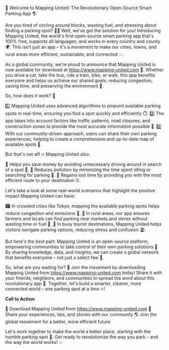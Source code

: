 🚀 Welcome to Mapping United: The Revolutionary Open-Source Smart Parking App 🌎

Are you tired of circling around blocks, wasting fuel, and stressing about finding a parking spot? 🙅‍♂️ Well, we've got the solution for you! Introducing Mapping United, the world's first open-source smart parking app that's 100% free, supports all languages, and works in every country and county 🌍. This isn't just an app – it's a movement to make our cities, towns, and rural areas more efficient, sustainable, and connected 💥.

As a global community, we're proud to announce that Mapping United is now available for download at https://www.mapping-united.com 📲. Whether you drive a car, take the bus, ride a train, bike, or walk, this app benefits everyone and helps us achieve our shared goals: reducing congestion, saving time, and preserving the environment 💚.

So, how does it work? 🤔

1️⃣ Mapping United uses advanced algorithms to pinpoint available parking spots in real-time, ensuring you find a spot quickly and efficiently ⏱️.
2️⃣ The app takes into account factors like traffic patterns, road closures, and construction zones to provide the most accurate information possible 📍.
3️⃣ With our community-driven approach, users can share their own parking experiences, helping to create a comprehensive and up-to-date map of available spots 💬.

But that's not all! 🔥 Mapping United also:

🔹 Helps you save money by avoiding unnecessary driving around in search of a spot 🤑.
🔹 Reduces pollution by minimizing the time spent idling or searching for parking 🌟.
🔹 Regains lost time by providing you with the most efficient route to your destination ⏰.

Let's take a look at some real-world scenarios that highlight the positive impact Mapping United can have:

🏙️ In crowded cities like Tokyo, mapping the available parking spots helps reduce congestion and emissions 🚀.
🌳 In rural areas, our app ensures farmers and locals can find parking near markets and stores without wasting time or fuel 🌾.
🚌 In busy tourist destinations, Mapping United helps visitors navigate parking options, reducing stress and confusion 🏖️.

But here's the best part: Mapping United is an open-source platform, empowering communities to take control of their own parking solutions 💪. By sharing knowledge, data, and insights, we can create a global network that benefits everyone – not just a select few 👥.

So, what are you waiting for? 🎉 Join the movement by downloading Mapping United from https://www.mapping-united.com today! Share it with your friends, neighbors, and communities to spread the word about this revolutionary app 💬. Together, let's build a smarter, cleaner, more connected world – one parking spot at a time 🔥!

**Call to Action:**

📲 Download Mapping United from https://www.mapping-united.com
💬 Share your experiences, tips, and stories with our community
🌎 Join the global movement for a better, more efficient future

Let's work together to make the world a better place, starting with the humble parking spot 🙏. Get ready to revolutionize the way you park – and the way the world works! 💥